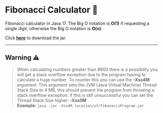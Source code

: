 # Fibonacci Calculator 🧮
Fibonacci calculator in Java 17. The Big O notation is **O(1)** if requesting a single digit, otherwise the Big O notation is **O(n)**.  

Click <a href="https://github.com/BastianAsmussen/Fibonacci/blob/main/out/artifacts/Fibonacci_jar/Fibonacci.jar?raw=true">**here**</a> to download the jar.

<hr/>

## Warning ⚠️
> When calculating numbers greater than 9800 there is a possibility you will get a stack overflow exception due to the program having to calculate a huge number. To counter this you can use the **-Xss4M** argument. This argument sets the JVM (Java Virtual Machine) Thread Stack Size to 4 MB, this should prevent the program from throwing a stack overflow exception. If this is still unsuccessful you can set the Thread Stack Size higher: **-Xss5M**  
**Example:** `java -jar -Xss4M location/of/fibonacciProgram.jar`
